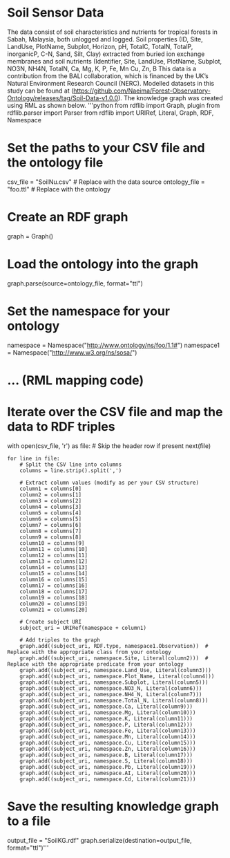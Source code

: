 # Soil Sensor Data
The data consist of soil characteristics and nutrients for tropical forests in Sabah, Malaysia, both unlogged and logged. Soil properties (ID, Site, LandUse, PlotName, Subplot, Horizon, pH, TotalC, TotalN, TotalP, inorganicP, C-N, Sand, Silt, Clay) extracted from buried ion exchange membranes and soil nutrients (Identifier, Site, LandUse, PlotName, Subplot, NO3N, NH4N, TotalN, Ca, Mg, K, P, Fe, Mn Cu, Zn, B This data is a contribution from the BALI collaboration, which is financed by the UK’s Natural Environment Research Council (NERC). Modelled datasets in this study can be found at (https://github.com/Naeima/Forest-Observatory-Ontology/releases/tag/Soil-Data-v1.0.0).
The knowledge graph was created using RML as shown below. 
'''python from rdflib import Graph, plugin
from rdflib.parser import Parser
from rdflib import URIRef, Literal, Graph, RDF, Namespace


# Set the paths to your CSV file and the ontology file
csv_file = "SoilNu.csv"  # Replace with the data source 
ontology_file = "foo.ttl" # Replace with the ontology

# Create an RDF graph
graph = Graph()

# Load the ontology into the graph
graph.parse(source=ontology_file, format="ttl")

# Set the namespace for your ontology
namespace = Namespace("http://www.ontology/ns/foo/1.1#")
namespace1 = Namespace("http://www.w3.org/ns/sosa/")

# ... (RML mapping code)
# Iterate over the CSV file and map the data to RDF triples
with open(csv_file, 'r') as file:
    # Skip the header row if present
    next(file)

    for line in file:
        # Split the CSV line into columns
        columns = line.strip().split(',')

        # Extract column values (modify as per your CSV structure)
        column1 = columns[0]
        column2 = columns[1]
        column3 = columns[2]
        column4 = columns[3]
        column5 = columns[4]
        column6 = columns[5]
        column7 = columns[6]
        column8 = columns[7]
        column9 = columns[8]
        column10 = columns[9]
        column11 = columns[10]
        column12 = columns[11]
        column13 = columns[12]
        column14 = columns[13]
        column15 = columns[14]
        column16 = columns[15]
        column17 = columns[16]
        column18 = columns[17]
        column19 = columns[18]
        column20 = columns[19]
        column21 = columns[20]

        # Create subject URI
        subject_uri = URIRef(namespace + column1)

        # Add triples to the graph
        graph.add((subject_uri, RDF.type, namespace1.Observation))  # Replace with the appropriate class from your ontology
        graph.add((subject_uri, namespace.Site, Literal(column2)))  # Replace with the appropriate predicate from your ontology
        graph.add((subject_uri, namespace.Land_Use, Literal(column3)))
        graph.add((subject_uri, namespace.Plot_Name, Literal(column4)))
        graph.add((subject_uri, namespace.Subplot, Literal(column5)))
        graph.add((subject_uri, namespace.NO3_N, Literal(column6)))
        graph.add((subject_uri, namespace.NH4_N, Literal(column7)))
        graph.add((subject_uri, namespace.Total_N, Literal(column8)))
        graph.add((subject_uri, namespace.Ca, Literal(column9)))
        graph.add((subject_uri, namespace.Mg, Literal(column10)))
        graph.add((subject_uri, namespace.K, Literal(column11)))
        graph.add((subject_uri, namespace.P, Literal(column12)))
        graph.add((subject_uri, namespace.Fe, Literal(column13)))
        graph.add((subject_uri, namespace.Mn, Literal(column14)))
        graph.add((subject_uri, namespace.Cu, Literal(column15)))
        graph.add((subject_uri, namespace.Zn, Literal(column16)))
        graph.add((subject_uri, namespace.B, Literal(column17)))
        graph.add((subject_uri, namespace.S, Literal(column18)))
        graph.add((subject_uri, namespace.Pb, Literal(column19)))
        graph.add((subject_uri, namespace.AI, Literal(column20)))
        graph.add((subject_uri, namespace.Cd, Literal(column21)))

# Save the resulting knowledge graph to a file
output_file = "SoilKG.rdf"
graph.serialize(destination=output_file, format="ttl")'''
